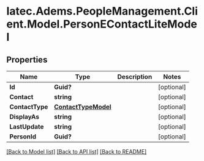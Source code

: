 # Iatec.Adems.PeopleManagement.Client.Model.PersonEContactLiteModel
## Properties

Name | Type | Description | Notes
------------ | ------------- | ------------- | -------------
**Id** | **Guid?** |  | [optional] 
**Contact** | **string** |  | [optional] 
**ContactType** | [**ContactTypeModel**](ContactTypeModel.md) |  | [optional] 
**DisplayAs** | **string** |  | [optional] 
**LastUpdate** | **string** |  | [optional] 
**PersonId** | **Guid?** |  | [optional] 

[[Back to Model list]](../README.md#documentation-for-models) [[Back to API list]](../README.md#documentation-for-api-endpoints) [[Back to README]](../README.md)

